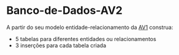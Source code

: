 # Banco-de-Dados-AV2

A partir do seu modelo entidade-relacionamento da [AV1](https://github.com/PeterJPD/Banco-de-dados-AV1) construa:

<ul>
    <li>5 tabelas para diferentes entidades ou relacionamentos</li>
    <li>3 inserções para cada tabela criada</li>
</ul>
